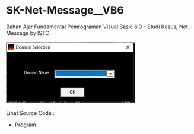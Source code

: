 # SK-Net-Message__VB6
Bahan Ajar Fundamental Pemrograman Visual Basic 6.0 - Studi Kasus; Net Message by ISTC<br><br>
<img src="https://github.com/RizkyKhapidsyah/SK-Net-Message__VB6/blob/main/result/001.PNG"><br><br>
Lihat Source Code : <br>
- <a href="https://github.com/RizkyKhapidsyah/SK-Net-Message__VB6">Program</a>
